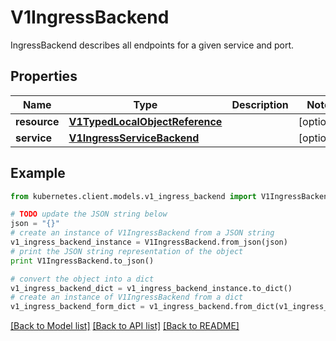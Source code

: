 # V1IngressBackend

IngressBackend describes all endpoints for a given service and port.

## Properties

Name | Type | Description | Notes
------------ | ------------- | ------------- | -------------
**resource** | [**V1TypedLocalObjectReference**](V1TypedLocalObjectReference.md) |  | [optional] 
**service** | [**V1IngressServiceBackend**](V1IngressServiceBackend.md) |  | [optional] 

## Example

```python
from kubernetes.client.models.v1_ingress_backend import V1IngressBackend

# TODO update the JSON string below
json = "{}"
# create an instance of V1IngressBackend from a JSON string
v1_ingress_backend_instance = V1IngressBackend.from_json(json)
# print the JSON string representation of the object
print V1IngressBackend.to_json()

# convert the object into a dict
v1_ingress_backend_dict = v1_ingress_backend_instance.to_dict()
# create an instance of V1IngressBackend from a dict
v1_ingress_backend_form_dict = v1_ingress_backend.from_dict(v1_ingress_backend_dict)
```
[[Back to Model list]](../README.md#documentation-for-models) [[Back to API list]](../README.md#documentation-for-api-endpoints) [[Back to README]](../README.md)


